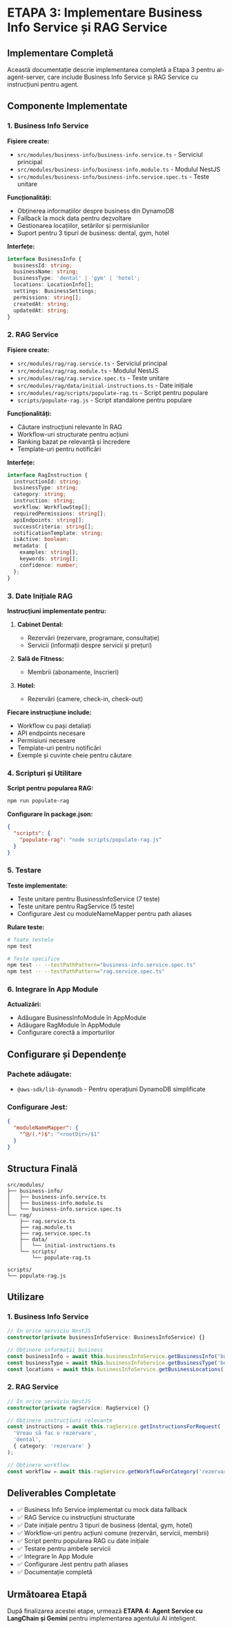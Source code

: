 # ETAPA 3: Implementare Business Info Service și RAG Service

## Implementare Completă

Această documentație descrie implementarea completă a Etapa 3 pentru ai-agent-server, care include Business Info Service și RAG Service cu instrucțiuni pentru agent.

## Componente Implementate

### 1. Business Info Service

**Fișiere create:**
- `src/modules/business-info/business-info.service.ts` - Serviciul principal
- `src/modules/business-info/business-info.module.ts` - Modulul NestJS
- `src/modules/business-info/business-info.service.spec.ts` - Teste unitare

**Funcționalități:**
- Obținerea informațiilor despre business din DynamoDB
- Fallback la mock data pentru dezvoltare
- Gestionarea locațiilor, setărilor și permisiunilor
- Suport pentru 3 tipuri de business: dental, gym, hotel

**Interfețe:**
```typescript
interface BusinessInfo {
  businessId: string;
  businessName: string;
  businessType: 'dental' | 'gym' | 'hotel';
  locations: LocationInfo[];
  settings: BusinessSettings;
  permissions: string[];
  createdAt: string;
  updatedAt: string;
}
```

### 2. RAG Service

**Fișiere create:**
- `src/modules/rag/rag.service.ts` - Serviciul principal
- `src/modules/rag/rag.module.ts` - Modulul NestJS
- `src/modules/rag/rag.service.spec.ts` - Teste unitare
- `src/modules/rag/data/initial-instructions.ts` - Date inițiale
- `src/modules/rag/scripts/populate-rag.ts` - Script pentru populare
- `scripts/populate-rag.js` - Script standalone pentru populare

**Funcționalități:**
- Căutare instrucțiuni relevante în RAG
- Workflow-uri structurate pentru acțiuni
- Ranking bazat pe relevanță și încredere
- Template-uri pentru notificări

**Interfețe:**
```typescript
interface RagInstruction {
  instructionId: string;
  businessType: string;
  category: string;
  instruction: string;
  workflow: WorkflowStep[];
  requiredPermissions: string[];
  apiEndpoints: string[];
  successCriteria: string[];
  notificationTemplate: string;
  isActive: boolean;
  metadata: {
    examples: string[];
    keywords: string[];
    confidence: number;
  };
}
```

### 3. Date Inițiale RAG

**Instrucțiuni implementate pentru:**

1. **Cabinet Dental:**
   - Rezervări (rezervare, programare, consultație)
   - Servicii (informații despre servicii și prețuri)

2. **Sală de Fitness:**
   - Membrii (abonamente, înscrieri)

3. **Hotel:**
   - Rezervări (camere, check-in, check-out)

**Fiecare instrucțiune include:**
- Workflow cu pași detaliați
- API endpoints necesare
- Permisiuni necesare
- Template-uri pentru notificări
- Exemple și cuvinte cheie pentru căutare

### 4. Scripturi și Utilitare

**Script pentru popularea RAG:**
```bash
npm run populate-rag
```

**Configurare în package.json:**
```json
{
  "scripts": {
    "populate-rag": "node scripts/populate-rag.js"
  }
}
```

### 5. Testare

**Teste implementate:**
- Teste unitare pentru BusinessInfoService (7 teste)
- Teste unitare pentru RagService (5 teste)
- Configurare Jest cu moduleNameMapper pentru path aliases

**Rulare teste:**
```bash
# Toate testele
npm test

# Teste specifice
npm test -- --testPathPattern="business-info.service.spec.ts"
npm test -- --testPathPattern="rag.service.spec.ts"
```

### 6. Integrare în App Module

**Actualizări:**
- Adăugare BusinessInfoModule în AppModule
- Adăugare RagModule în AppModule
- Configurare corectă a importurilor

## Configurare și Dependențe

### Pachete adăugate:
- `@aws-sdk/lib-dynamodb` - Pentru operațiuni DynamoDB simplificate

### Configurare Jest:
```json
{
  "moduleNameMapper": {
    "^@/(.*)$": "<rootDir>/$1"
  }
}
```

## Structura Finală

```
src/modules/
├── business-info/
│   ├── business-info.service.ts
│   ├── business-info.module.ts
│   └── business-info.service.spec.ts
└── rag/
    ├── rag.service.ts
    ├── rag.module.ts
    ├── rag.service.spec.ts
    ├── data/
    │   └── initial-instructions.ts
    └── scripts/
        └── populate-rag.ts

scripts/
└── populate-rag.js
```

## Utilizare

### 1. Business Info Service
```typescript
// În orice serviciu NestJS
constructor(private businessInfoService: BusinessInfoService) {}

// Obținere informații business
const businessInfo = await this.businessInfoService.getBusinessInfo('business-id');
const businessType = await this.businessInfoService.getBusinessType('business-id');
const locations = await this.businessInfoService.getBusinessLocations('business-id');
```

### 2. RAG Service
```typescript
// În orice serviciu NestJS
constructor(private ragService: RagService) {}

// Obținere instrucțiuni relevante
const instructions = await this.ragService.getInstructionsForRequest(
  'Vreau să fac o rezervare',
  'dental',
  { category: 'rezervare' }
);

// Obținere workflow
const workflow = await this.ragService.getWorkflowForCategory('rezervare', 'dental');
```

## Deliverables Completate

- ✅ Business Info Service implementat cu mock data fallback
- ✅ RAG Service cu instrucțiuni structurate
- ✅ Date inițiale pentru 3 tipuri de business (dental, gym, hotel)
- ✅ Workflow-uri pentru acțiuni comune (rezervări, servicii, membrii)
- ✅ Script pentru popularea RAG cu date inițiale
- ✅ Testare pentru ambele servicii
- ✅ Integrare în App Module
- ✅ Configurare Jest pentru path aliases
- ✅ Documentație completă

## Următoarea Etapă

După finalizarea acestei etape, urmează **ETAPA 4: Agent Service cu LangChain și Gemini** pentru implementarea agentului AI inteligent. 